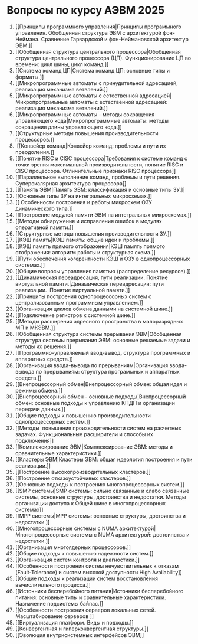 # Вопросы по курсу АЭВМ 2025

1. [[Принципы программного управления|Принципы программного управления. Обобщенная структура ЭВМ с архитектурой  фон-Неймана. Сравнение Гарвардской и фон-Неймановской архитектур ЭВМ.]]
2. [[Обобщенная структура центрального процессора|Обобщенная структура центрального процессора (ЦП). Функционирование ЦП во времени: цикл шины, цикл команд.]]
3. [[Система команд ЦП|Система команд ЦП: основные типы и форматы.]]
4. [[Микропрограммные автоматы с принудительной адресацией, реализация механизма ветвлений.]]
5. [[Микропрограммные автоматы с естественной адресацией|Микропрограммные автоматы с естественной адресацией: реализация механизма ветвлений.]]
6. [[Микропрограммные автоматы  - методы сокращения управляющего кода|Микропрограммные автоматы: методы сокращения длины управляющего кода.]]
7. [[Структурные методы повышения производительности процессоров.]]
8.  [[Конвейер команд|Конвейер команд: проблемы и пути их преодоления.]]
9. [[Понятие RISC и CISC процессора|Требования к системе команд с точки зрения максимальной производительности, понятие RISC и CISC процессора. Отличительные признаки RISC процессора]]
10. [[Параллельное выполнение команд, проблемы и пути решения. Суперскалярная архитектура процессора]]
11. [[Память ЭВМ|Память ЭВМ: классификация и основные типы ЗУ.]]
12. [[Основные типы ЗУ на интегральных микросхемах.]]
13. [[ Особенности построения и работы микросхем ОЗУ динамического типа.]]
14. [[Построение модулей памяти ЭВМ на интегральных микросхемах.]]
15. [[Методы обнаружения и исправления ошибок в модулях оперативной памяти.]]
16. [[Структурные методы повышения производительности ЗУ.]]
17. [[КЭШ память|КЭШ память: общие идеи и проблемы.]]
18. [[КЭШ память прямого отображения|КЭШ память прямого отображения: алгоритм работы и структурная схема.]]
19. [[Пути обеспечения когерентности КЭШ и ОЗУ в однопроцессорных системах.]]
20. [[Общие вопросы управления памятью (распределение ресурсов).]]
21. [[Динамическая переадресация, пути реализации.  Понятие виртуальной памяти.|Динамическая переадресация: пути реализации.  Понятие виртуальной памяти.]]
22. [[Принципы построения однопроцессорных систем с централизованным программным управлением.]]
23. [[Организация циклов обмена данными на системной шине.]]
24. [[Подключение регистров к системной шине.]]
25. [[Методы расширения адресного пространства в малоразрядных МП и МКЭВМ.]]
26. [[Обобщенная структура системы прерывания ЭВМ|Обобщенная структура системы прерывания ЭВМ: основные решаемые задачи и методы их решения.]]
27. [[Программно-управляемый ввод-вывод, структура программных и аппаратных средств.]]
28. [[Организация ввода-вывода по прерываниям|Организация ввода-вывода по прерываниям: структура программных и аппаратных средств.]]
29. [[Внепроцессорный обмен|Внепроцессорный обмен: общая идея и режимы обмена.]]
30. [[Внепроцессорный обмен - основные подходы|Внепроцессорный обмен: основные подходы к управлению КПДП и организации передачи данных.]]
31. [[Общие подходы к повышению производительности однопроцессорных систем.]]
32. [[Методы  повышения производительности систем на расчетных задачах. Функциональные расширители и способы их подключения]]
33. [[Комплексирование ЭВМ|Комплексирование ЭВМ: методы и сравнительные характеристики.]]
34. [[Кластеры ЭВМ|Кластеры ЭВМ: общая идеология построения и пути реализации.]]
35. [[Построение высокопроизводительных кластеров.]]
36. [[Построение отказоустойчивых кластеров.]]
37. [[Основные подходы к построению многопроцессорных систем.]]
38. [[SMP системы|SMP системы: сильно связанные и слабо связанные системы, основные структуры, достоинства и недостатки. Методы организации доступа к Общей шине в многопроцессорных системах]]
39. [[MPP системы|MPP системы: основные структуры, достоинства и недостатки.]]
40. [[Многопроцессорные системы с NUMA архитектурой|Многопроцессорные системы с NUMA архитектурой: достоинства и недостатки.]]
41. [[Организация многоядерных процессоров.]]
42. [[Общие подходы к повышению надежности систем.]]
43. [[Организация систем контроля и диагностики.]]
44. [[Особенности построения систем нечувствительных к отказам (Fault-Tolerance) и систем высокой доступности High Availability]]
45. [[Общие подходы к реализации систем восстановления вычислительного процесса.]]
46. [[Источники бесперебойного питания|Источники бесперебойного питания: основные типы и сравнительные характеристики. Назначение подсистемы байпас.]]
47. [[Особенности построения серверов локальных сетей. Масштабирование серверов ]]
48. [[Виртуализация платформ. Виды и подходы.]]
49. [[Конвергентная и гиперконвергентная структуры.]]
50. [[Эволюция внутрисистемных интерфейсов ЭВМ]]